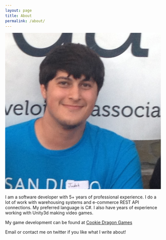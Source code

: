 ```yaml
---
layout: page
title: About
permalink: /about/
---
```


![Image](/assets/img/mecut.jpg)

I am a software developer with 5+ years of professional experience. I do a lot of work with warehousing systems and e-commerce REST API connections. My preferred language is C#. 
I also have years of experience working with Unity3d making video games.

My game development can be found at [Cookie Dragon Games](http://www.cookiedragon.games)


Email or contact me on twitter if you like what I write about!